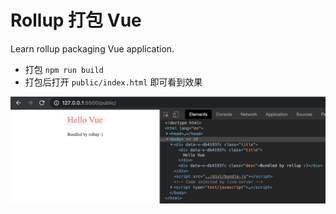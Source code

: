 # Rollup 打包 Vue
Learn rollup packaging Vue application.

- 打包 `npm run build`
- 打包后打开 `public/index.html` 即可看到效果

![运行效果](https://raw.githubusercontent.com/caoxiemeihao/test-rollup-vue/master/screenshot/show.png)
